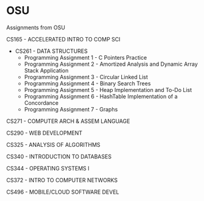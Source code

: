 # OSU
Assignments from OSU

CS165 - ACCELERATED INTRO TO COMP SCI

* CS261 - DATA STRUCTURES
  * Programming Assignment 1 - C Pointers Practice
  * Programming Assignment 2 - Amortized Analysis and Dynamic Array Stack Application
  * Programming Assignment 3 - Circular Linked List
  * Programming Assignment 4 - Binary Search Trees
  * Programming Assignment 5 - Heap Implementation and To-Do List
  * Programming Assignment 6 - HashTable Implementation of a Concordance
  * Programming Assignment 7 - Graphs

CS271 - COMPUTER ARCH & ASSEM LANGUAGE

CS290 - WEB DEVELOPMENT

CS325 - ANALYSIS OF ALGORITHMS

CS340 - INTRODUCTION TO DATABASES

CS344 - OPERATING SYSTEMS I

CS372 - INTRO TO COMPUTER NETWORKS

CS496 - MOBILE/CLOUD SOFTWARE DEVEL
